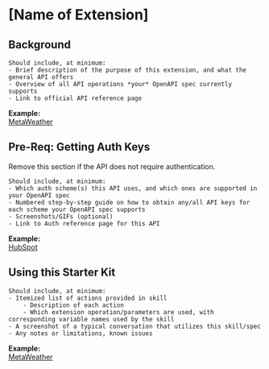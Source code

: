 # [Name of Extension]

## Background
```
Should include, at minimum:
- Brief description of the purpose of this extension, and what the general API offers
- Overview of all API operations *your* OpenAPI spec currently supports
- Link to official API reference page
```

**Example:** <br> [MetaWeather](../starter-kits/metaweather/README.md#background)

## Pre-Req: Getting Auth Keys
Remove this section if the API does not require authentication.
```
Should include, at minimum:
- Which auth scheme(s) this API uses, and which ones are supported in your OpenAPI spec
- Numbered step-by-step guide on how to obtain any/all API keys for each scheme your OpenAPI spec supports
- Screenshots/GIFs (optional)
- Link to Auth reference page for this API
```

**Example:** <br> [HubSpot](../starter-kits/hubspot/README.md#pre-req:-getting-auth-keys)


## Using this Starter Kit
```
Should include, at minimum:
- Itemized list of actions provided in skill
    - Description of each action
    - Which extension operation/parameters are used, with corresponding variable names used by the skill
- A screenshot of a typical conversation that utilizes this skill/spec
- Any notes or limitations, known issues
```

**Example:** <br> [MetaWeather](../starter-kits/metaweather/README.md#using-this-starter-kit)
